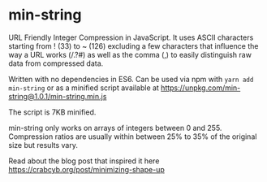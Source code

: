 # min-string
URL Friendly Integer Compression in JavaScript. It uses ASCII characters starting from ! (33) to ~ (126) excluding a few characters that influence the way a URL works (/\.?#) as well as the comma (,) to easily distinguish raw data from compressed data.

Written with no dependencies in ES6. Can be used via npm with `yarn add min-string` or as a minified script available at https://unpkg.com/min-string@1.0.1/min-string.min.js

The script is 7KB minified.

min-string only works on arrays of integers between 0 and 255. Compression ratios are usually within between 25% to 35% of the original size but results vary.

Read about the blog post that inspired it here https://crabcyb.org/post/minimizing-shape-up
